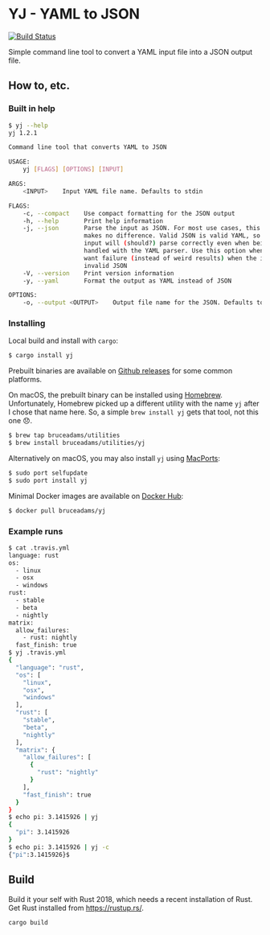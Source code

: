 # YJ - YAML to JSON
[![Build Status](https://api.cirrus-ci.com/github/bruceadams/yj.svg)](https://cirrus-ci.com/github/bruceadams/yj)

Simple command line tool to convert a YAML input file into a JSON output file.

## How to, etc.

### Built in help

```bash
$ yj --help
yj 1.2.1

Command line tool that converts YAML to JSON

USAGE:
    yj [FLAGS] [OPTIONS] [INPUT]

ARGS:
    <INPUT>    Input YAML file name. Defaults to stdin

FLAGS:
    -c, --compact    Use compact formatting for the JSON output
    -h, --help       Print help information
    -j, --json       Parse the input as JSON. For most use cases, this option
                     makes no difference. Valid JSON is valid YAML, so JSON
                     input will (should?) parse correctly even when being
                     handled with the YAML parser. Use this option when you
                     want failure (instead of weird results) when the input is
                     invalid JSON
    -V, --version    Print version information
    -y, --yaml       Format the output as YAML instead of JSON

OPTIONS:
    -o, --output <OUTPUT>    Output file name for the JSON. Defaults to stdout
```

### Installing

Local build and install with `cargo`:

```bash
$ cargo install yj
```

Prebuilt binaries are available on
[Github releases](https://github.com/bruceadams/yj/releases)
for some common platforms.

On macOS, the prebuilt binary can be installed using
[Homebrew](https://brew.sh). Unfortunately, Homebrew picked up a
different utility with the name `yj` after I chose that name here.
So, a simple `brew install yj` gets that tool, not this one 😞.

```bash
$ brew tap bruceadams/utilities
$ brew install bruceadams/utilities/yj
```

Alternatively on macOS, you may also install `yj` using [MacPorts](https://www.macports.org):

```bash
$ sudo port selfupdate
$ sudo port install yj
```

Minimal Docker images are available on
[Docker Hub](https://cloud.docker.com/repository/docker/bruceadams/yj):

```bash
$ docker pull bruceadams/yj
```

### Example runs

```bash
$ cat .travis.yml
language: rust
os:
  - linux
  - osx
  - windows
rust:
  - stable
  - beta
  - nightly
matrix:
  allow_failures:
    - rust: nightly
  fast_finish: true
$ yj .travis.yml
{
  "language": "rust",
  "os": [
    "linux",
    "osx",
    "windows"
  ],
  "rust": [
    "stable",
    "beta",
    "nightly"
  ],
  "matrix": {
    "allow_failures": [
      {
        "rust": "nightly"
      }
    ],
    "fast_finish": true
  }
}
$ echo pi: 3.1415926 | yj
{
  "pi": 3.1415926
}
$ echo pi: 3.1415926 | yj -c
{"pi":3.1415926}$
```

## Build

Build it your self with Rust 2018, which needs a recent installation of Rust.
Get Rust installed from https://rustup.rs/.

```bash
cargo build
```
